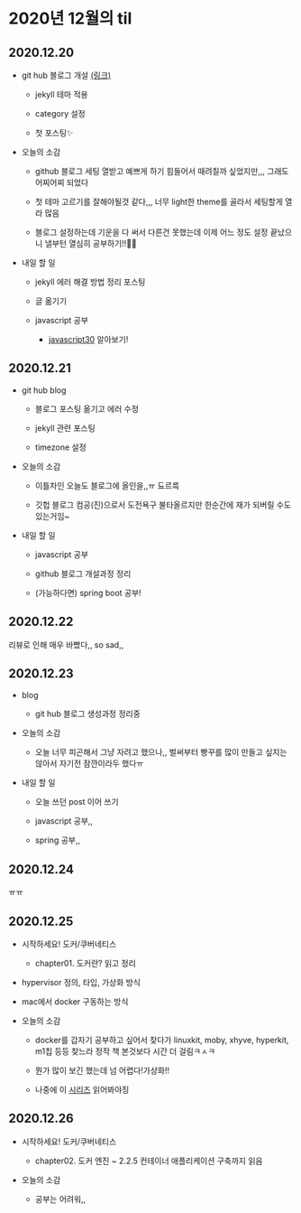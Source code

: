 # 2020년 12월의 til

## 2020.12.20

- git hub 블로그 개설 [(링크)](https://0319easy.github.io/)

  - jekyll 테마 적용

  - category 설정

  - 첫 포스팅✨

- 오늘의 소감

  - github 블로그 세팅 열받고 예쁘게 하기 힘들어서 때려칠까 싶었지만,,, 그래도 어찌어찌 되었다

  - 첫 테마 고르기를 잘해야될것 같다,,, 너무 light한 theme를 골라서 세팅할게 열라 많음

  - 블로그 설정하는데 기운을 다 써서 다른건 못했는데 이제 어느 정도 설정 끝났으니 낼부턴 열심히 공부하기!!👊🏻

- 내일 할 일

  - jekyll 에러 해결 방법 정리 포스팅

  - 글 옮기기

  - javascript 공부

    - [javascript30](https://javascript30.com/) 알아보기!

## 2020.12.21

- git hub blog

  - 블로그 포스팅 옮기고 에러 수정

  - jekyll 관련 포스팅

  - timezone 설정

- 오늘의 소감

  - 이틀차인 오늘도 블로그에 올인을,,ㅠ 됴르륵

  - 깃헙 블로그 컴공(진)으로서 도전욕구 불타올르지만 한순간에 재가 되버릴 수도 있는거임~

- 내일 할 일

  - javascript 공부

  - github 블로그 개설과정 정리

  - (가능하다면) spring boot 공부!

## 2020.12.22

리뷰로 인해 매우 바빴다,, so sad,,

## 2020.12.23

- blog

  - git hub 블로그 생성과정 정리중

- 오늘의 소감

  - 오늘 너무 피곤해서 그냥 자려고 했으나,, 벌써부터 빵꾸를 많이 만들고 싶지는 않아서 자기전 잠깐이라두 했다ㅠ

- 내일 할 일

  - 오늘 쓰던 post 이어 쓰기

  - javascript 공부,,

  - spring 공부,,
  
## 2020.12.24

ㅠㅠ

## 2020.12.25

- 시작하세요! 도커/쿠버네티스

  - chapter01. 도커란? 읽고 정리

- hypervisor 정의, 타입, 가상화 방식

- mac에서 docker 구동하는 방식

- 오늘의 소감

  - docker를 갑자기 공부하고 싶어서 찾다가 linuxkit, moby, xhyve, hyperkit, m1칩 등등 찾느라 정작 책 본것보다 시간 더 걸림ㅋㅅㅋ

  - 뭔가 많이 보긴 했는데 넘 어렵다!가상화!!

  - 나중에 이 [시리즈](https://www.hanbit.co.kr/store/books/look.php?p_code=E5221937817) 읽어봐야징

## 2020.12.26

- 시작하세요! 도커/쿠버네티스

  - chapter02. 도커 엔진 ~ 2.2.5 컨테이너 애플리케이션 구축까지 읽음

- 오늘의 소감

  - 공부는 어려워,,
